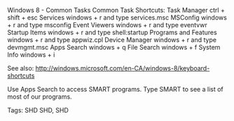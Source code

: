 
Windows 8 - Common Tasks
Common Task Shortcuts:
Task Manager                  ctrl + shift + esc
Services                            windows + r and type services.msc
MSConfig                         windows + r and type msconfig
Event Viewers                   windows + r and type eventvwr
Startup Items                   windows + r and type shell:startup
Programs and Features    windows + r and type appwiz.cpl
Device Manager               windows + r and type devmgmt.msc
Apps Search                     windows + q
File Search                        windows + f
System Info                      windows + i

See also: http://windows.microsoft.com/en-CA/windows-8/keyboard-shortcuts

Use Apps Search to access SMART programs. Type SMART to see a list of most of our programs.

Tags: SHD
SHD, SHD